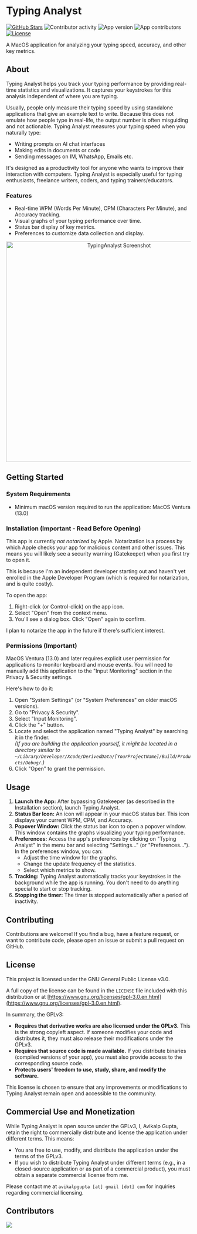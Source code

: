 # Typing Analyst

[![GitHub Stars](https://img.shields.io/github/stars/avikalpg/typing-analyst)](https://github.com/avikalpg/typing-analyst/stargazers)
![Contributor activity](https://img.shields.io/github/commit-activity/y/avikalpg/typing-analyst)
![App version](https://img.shields.io/github/v/release/avikalpg/typing-analyst)
![App contributors](https://img.shields.io/github/contributors/avikalpg/typing-analyst)
[![License](https://img.shields.io/badge/license-AGPLv3-purple)](https://github.com/avikalpg/typing-analyst/blob/main/LICENSE)

A MacOS application for analyzing your typing speed, accuracy, and other key metrics.

## About

Typing Analyst helps you track your typing performance by providing real-time statistics and visualizations. It captures your keystrokes for this analysis independent of where you are typing.

Usually, people only measure their typing speed by using standalone applications that give an example text to write. Because this does not emulate how people type in real-life, the output number is often misguiding and not actionable. Typing Analyst measures your typing speed when you naturally type:

- Writing prompts on AI chat interfaces
- Making edits in documents or code
- Sending messages on IM, WhatsApp, Emails etc.

It's designed as a productivity tool for anyone who wants to improve their interaction with computers. Typing Analyst is especially useful for typing enthusiasts, freelance writers, coders, and typing trainers/educators.

### Features

*   Real-time WPM (Words Per Minute), CPM (Characters Per Minute), and Accuracy tracking.
*   Visual graphs of your typing performance over time.
*   Status bar display of key metrics.
*   Preferences to customize data collection and display.

<p align="center">
  <img src="https://github.com/user-attachments/assets/ae13c4f6-311a-4496-b354-e8bdb691034e" alt="TypingAnalyst Screenshot" width="600">
</p>

## Getting Started

### System Requirements
- Minimum macOS version required to run the application: MacOS Ventura (13.0)

### Installation (Important - Read Before Opening)

This app is currently *not notarized* by Apple. Notarization is a process by which Apple checks your app for malicious content and other issues. This means you will likely see a security warning (Gatekeeper) when you first try to open it.

This is because I'm an independent developer starting out and haven't yet enrolled in the Apple Developer Program (which is required for notarization, and is quite costly).

To open the app:

1.  Right-click (or Control-click) on the app icon.
2.  Select "Open" from the context menu.
3.  You'll see a dialog box. Click "Open" again to confirm.

I plan to notarize the app in the future if there's sufficient interest.

###  Permissions (Important)

MacOS Ventura (13.0) and later requires explicit user permission for applications to monitor keyboard and mouse events.  You will need to manually add this application to the "Input Monitoring" section in the Privacy & Security settings.

Here's how to do it:

1. Open "System Settings" (or "System Preferences" on older macOS versions).
1. Go to "Privacy & Security".
1. Select "Input Monitoring".
1. Click the "+" button.
1. Locate and select the application named "Typing Analyst" by searching it in the finder.<br>*(If you are building the application yourself, it might be located in a directory similar to `~/Library/Developer/Xcode/DerivedData/[YourProjectName]/Build/Products/Debug/`.)*
1. Click "Open" to grant the permission.

##  Usage

1.  **Launch the App:** After bypassing Gatekeeper (as described in the Installation section), launch Typing Analyst.
2.  **Status Bar Icon:** An icon will appear in your macOS status bar. This icon displays your current WPM, CPM, and Accuracy.
3.  **Popover Window:** Click the status bar icon to open a popover window. This window contains the graphs visualizing your typing performance.
4.  **Preferences:** Access the app's preferences by clicking on "Typing Analyst" in the menu bar and selecting "Settings..." (or "Preferences..."). In the preferences window, you can:
    *   Adjust the time window for the graphs.
    *   Change the update frequency of the statistics.
    *   Select which metrics to show.
5.  **Tracking:** Typing Analyst automatically tracks your keystrokes in the background while the app is running. You don't need to do anything special to start or stop tracking.
6. **Stopping the timer:** The timer is stopped automatically after a period of inactivity.

##  Contributing

Contributions are welcome! If you find a bug, have a feature request, or want to contribute code, please open an issue or submit a pull request on GitHub.

##  License

This project is licensed under the GNU General Public License v3.0.

A full copy of the license can be found in the `LICENSE` file included with this distribution or at [https://www.gnu.org/licenses/gpl-3.0.en.html](https://www.gnu.org/licenses/gpl-3.0.en.html).

In summary, the GPLv3:

*   **Requires that derivative works are also licensed under the GPLv3.** This is the strong copyleft aspect. If someone modifies your code and distributes it, they must also release their modifications under the GPLv3.
*   **Requires that source code is made available.** If you distribute binaries (compiled versions of your app), you must also provide access to the corresponding source code.
*   **Protects users' freedom to use, study, share, and modify the software.**

This license is chosen to ensure that any improvements or modifications to Typing Analyst remain open and accessible to the community.

## Commercial Use and Monetization

While Typing Analyst is open source under the GPLv3, I, Avikalp Gupta, retain the right to commercially distribute and license the application under different terms. This means:

*   You are free to use, modify, and distribute the application under the terms of the GPLv3.
*   If you wish to distribute Typing Analyst under different terms (e.g., in a closed-source application or as part of a commercial product), you must obtain a separate commercial license from me.

Please contact me at `avikalpgupta [at] gmail [dot] com` for inquiries regarding commercial licensing.

## Contributors

<a href="https://github.com/avikalpg/typing-analyst/graphs/contributors">
  <img src="https://contrib.rocks/image?repo=avikalpg/typing-analyst" />
</a>
